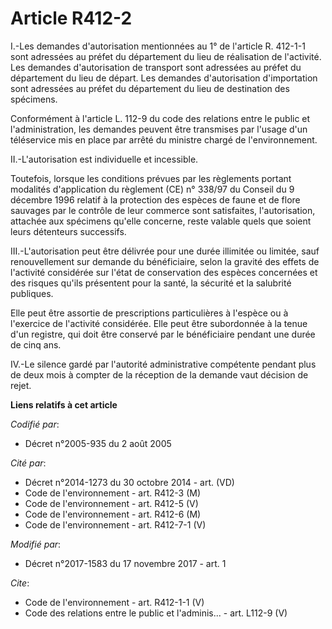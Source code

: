 # Article R412-2

I.-Les demandes d'autorisation mentionnées au 1° de l'article R. 412-1-1 sont adressées au préfet du département du lieu de
réalisation de l'activité. Les demandes d'autorisation de transport sont adressées au préfet du département du lieu de
départ. Les demandes d'autorisation d'importation sont adressées au préfet du département du lieu de destination des
spécimens. 

Conformément à l'article L. 112-9 du code des relations entre le public et l'administration, les demandes peuvent être
transmises par l'usage d'un téléservice mis en place par arrêté du ministre chargé de l'environnement. 

II.-L'autorisation est individuelle et incessible. 

Toutefois, lorsque les conditions prévues par les règlements portant modalités d'application du règlement (CE) n° 338/97 du
Conseil du 9 décembre 1996 relatif à la protection des espèces de faune et de flore sauvages par le contrôle de leur commerce
sont satisfaites, l'autorisation, attachée aux spécimens qu'elle concerne, reste valable quels que soient leurs détenteurs
successifs. 

III.-L'autorisation peut être délivrée pour une durée illimitée ou limitée, sauf renouvellement sur demande du bénéficiaire,
selon la gravité des effets de l'activité considérée sur l'état de conservation des espèces concernées et des risques qu'ils
présentent pour la santé, la sécurité et la salubrité publiques. 

Elle peut être assortie de prescriptions particulières à l'espèce ou à l'exercice de l'activité considérée. Elle peut être
subordonnée à la tenue d'un registre, qui doit être conservé par le bénéficiaire pendant une durée de cinq ans. 

IV.-Le silence gardé par l'autorité administrative compétente pendant plus de deux mois à compter de la réception de la
demande vaut décision de rejet.

**Liens relatifs à cet article**

_Codifié par_:

  - Décret n°2005-935 du 2 août 2005

_Cité par_:

  - Décret n°2014-1273 du 30 octobre 2014 - art. (VD)
  - Code de l'environnement - art. R412-3 (M)
  - Code de l'environnement - art. R412-5 (V)
  - Code de l'environnement - art. R412-6 (M)
  - Code de l'environnement - art. R412-7-1 (V)

_Modifié par_:

  - Décret n°2017-1583 du 17 novembre 2017 - art. 1

_Cite_:

  - Code de l'environnement - art. R412-1-1 (V)
  - Code des relations entre le public et l'adminis... - art. L112-9 (V)
